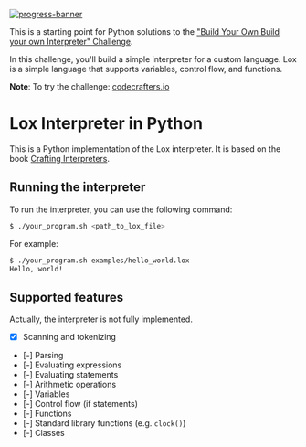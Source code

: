 [![progress-banner](https://backend.codecrafters.io/progress/interpreter/9459789f-a865-4088-928d-d1d8b4816a8f)](https://app.codecrafters.io/users/codecrafters-bot?r=2qF)

This is a starting point for Python solutions to the
["Build Your Own Build your own Interpreter" Challenge](https://app.codecrafters.io/courses/interpreter/overview).

In this challenge, you'll build a simple interpreter for a custom language.
Lox is a simple language that supports variables, control flow, and functions.

**Note**: To try the challenge: [codecrafters.io](https://codecrafters.io)

# Lox Interpreter in Python

This is a Python implementation of the Lox interpreter. It is based on the book [Crafting Interpreters](https://craftinginterpreters.com/).

## Running the interpreter

To run the interpreter, you can use the following command:

```bash
$ ./your_program.sh <path_to_lox_file>
```

For example:

```bash
$ ./your_program.sh examples/hello_world.lox
Hello, world!
```

## Supported features

Actually, the interpreter is not fully implemented.

- [x] Scanning and tokenizing
- [-] Parsing
- [-] Evaluating expressions
- [-] Evaluating statements
- [-] Arithmetic operations
- [-] Variables
- [-] Control flow (if statements)
- [-] Functions
- [-] Standard library functions (e.g. `clock()`)
- [-] Classes
